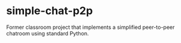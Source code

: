 # simple-chat-p2p
Former classroom project that implements a simplified peer-to-peer chatroom using standard Python.
